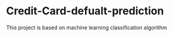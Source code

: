 # Credit-Card-defualt-prediction
This project is based on machine learning classification algorithm
